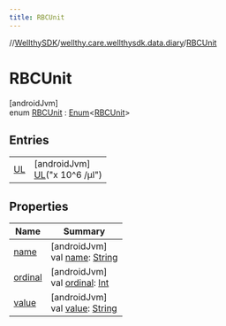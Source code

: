 ```yaml
---
title: RBCUnit
---
```

//[WellthySDK](../../../index.html)/[wellthy.care.wellthysdk.data.diary](../index.html)/[RBCUnit](index.html)



# RBCUnit



[androidJvm]\
enum [RBCUnit](index.html) : [Enum](https://kotlinlang.org/api/latest/jvm/stdlib/kotlin/-enum/index.html)&lt;[RBCUnit](index.html)&gt;



## Entries


| | |
|---|---|
| [UL](-u-l/index.html) | [androidJvm]<br>[UL](-u-l/index.html)("x 10^6 /μl") |


## Properties


| Name | Summary |
|---|---|
| [name](../../wellthy.care.wellthysdk.utils/-google-fit-syncing-manager/-syncing-data-type/-s-t-e-p-s/index.html#-372974862%2FProperties%2F-1123460525) | [androidJvm]<br>val [name](../../wellthy.care.wellthysdk.utils/-google-fit-syncing-manager/-syncing-data-type/-s-t-e-p-s/index.html#-372974862%2FProperties%2F-1123460525): [String](https://kotlinlang.org/api/latest/jvm/stdlib/kotlin/-string/index.html) |
| [ordinal](../../wellthy.care.wellthysdk.utils/-google-fit-syncing-manager/-syncing-data-type/-s-t-e-p-s/index.html#-739389684%2FProperties%2F-1123460525) | [androidJvm]<br>val [ordinal](../../wellthy.care.wellthysdk.utils/-google-fit-syncing-manager/-syncing-data-type/-s-t-e-p-s/index.html#-739389684%2FProperties%2F-1123460525): [Int](https://kotlinlang.org/api/latest/jvm/stdlib/kotlin/-int/index.html) |
| [value](value.html) | [androidJvm]<br>val [value](value.html): [String](https://kotlinlang.org/api/latest/jvm/stdlib/kotlin/-string/index.html) |

